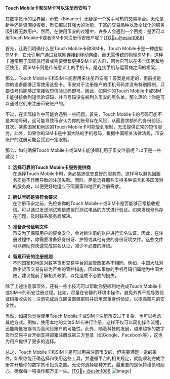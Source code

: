 **Touch Mobile卡和SIM卡可以注册币安吗？**

在数字货币的世界里，币安（Binance）无疑是一个炙手可热的交易平台。无论是新手还是资深投资者，币安都以其强大的功能、丰富的交易品种以及全球化的服务吸引着无数用户。然而，在使用币安的过程中，许多人会遇到一个困扰：是否可以用Touch Mobile卡或者SIM卡来注册币安账户呢？[[TG💪+ @esim1088](https://t.me/s/esim1088)]

首先，让我们明确什么是Touch Mobile卡和SIM卡。Touch Mobile卡是一种虚拟SIM卡，它允许用户通过互联网连接到移动网络，而无需传统的物理SIM卡。这种卡通常用于国际旅行者或需要频繁更换SIM卡的人群，因为它可以在多个国家和地区使用。而SIM卡则是传统意义上的手机卡，是连接手机与运营商之间的桥梁。

那么，Touch Mobile卡和SIM卡能否用来注册币安呢？答案是肯定的，但前提是你的设备能够正常使用这些卡。币安对于注册账户的手机号码并没有特别限制，只要该号码能够正常接收短信验证码即可。因此，如果你的Touch Mobile卡或SIM卡能够接收到短信验证码，并且号码没有被列入币安的黑名单，那么理论上你是可以通过它们来注册币安账户的。

不过，在实际操作中可能会遇到一些问题。首先，Touch Mobile卡的号码可能不是本地号码，这可能导致币安认为你的账号存在风险，从而要求额外的身份验证。其次，某些国家和地区的Touch Mobile卡可能受到限制，无法提供正常的短信服务。此外，如果你的SIM卡是中国大陆的手机号码，根据中国相关法律法规，币安账户的注册可能会受到一定限制。

那么，如何确保Touch Mobile卡或SIM卡能够顺利用于币安注册呢？以下是一些建议：

1. **选择可靠的Touch Mobile卡服务提供商**  
   在选择Touch Mobile卡时，务必挑选信誉良好的服务商。这样可以避免因服务质量不佳而导致的注册失败。同时，尽量选择那些支持多种语言和多国漫游的服务商，以便更好地适应不同国家和地区的注册需求。

2. **确认号码是否符合要求**  
   在注册币安之前，先检查你的Touch Mobile卡或SIM卡是否能够正常接收短信。可以通过发送测试短信或拨打测试电话的方式进行验证。如果发现号码存在问题，及时联系服务商解决。

3. **准备身份证明文件**  
   币安为了保障用户的资金安全，会对新注册的账户进行实名认证。因此，在注册过程中，你需要准备好身份证、护照或其他有效的身份证明文件。这些文件可以帮助你快速完成实名认证，减少不必要的麻烦。

4. **留意币安的注册规则**  
   不同国家和地区对数字货币交易平台的监管政策各不相同。例如，中国大陆对数字货币交易有较为严格的管控措施，因此如果你的手机号码归属地为中国大陆，建议提前了解相关政策，以免造成不必要的损失。

除了上述注意事项外，还有一些小技巧可以帮助你更顺利地完成Touch Mobile卡或SIM卡的币安注册过程。比如，尽量在安静的环境中操作，避免外界干扰导致验证码接收失败；注册完成后立即设置强密码并启用双重身份验证，以提高账户的安全性。

当然，如果你觉得使用Touch Mobile卡或SIM卡注册币安过于复杂，也可以考虑其他方式。例如，使用本地的实体SIM卡进行注册，这样不仅可以简化操作流程，还能降低被误判为高风险账户的可能性。此外，随着科技的发展，越来越多的数字货币交易平台开始支持邮箱注册或第三方登录（如Google、Facebook等），这也为用户提供了更多的选择。

总之，Touch Mobile卡和SIM卡是可以用来注册币安的，但需要满足一定的条件。如果你能正确选择和使用这些工具，并遵循平台的相关规定，就能顺利完成注册并开启你的数字货币投资之旅。无论你选择哪种方式，最重要的是保持谨慎和耐心，确保每一项操作都万无一失。[[TG💪+ @esim1088](https://t.me/s/esim1088) ![Image](https://i.postimg.cc/4NQfJmqS/Snipaste-2025-05-13-00-14-12.png)]